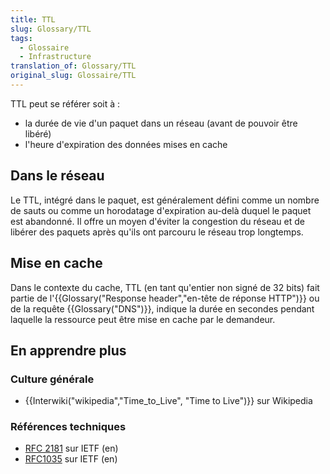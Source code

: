 ```yaml
---
title: TTL
slug: Glossary/TTL
tags:
  - Glossaire
  - Infrastructure
translation_of: Glossary/TTL
original_slug: Glossaire/TTL
---
```

TTL peut se référer soit à :

- la durée de vie d'un paquet dans un réseau (avant de pouvoir être libéré)
- l'heure d'expiration des données mises en cache

## Dans le réseau

Le TTL, intégré dans le paquet, est généralement défini comme un nombre de sauts ou comme un horodatage d'expiration au-delà duquel le paquet est abandonné. Il offre un moyen d'éviter la congestion du réseau et de libérer des paquets après qu'ils ont parcouru le réseau trop longtemps.

## Mise en cache

Dans le contexte du cache, TTL (en tant qu'entier non signé de 32 bits) fait partie de l'{{Glossary("Response header","en-tête de réponse HTTP")}} ou de la requête {{Glossary("DNS")}}, indique la durée en secondes pendant laquelle la ressource peut être mise en cache par le demandeur.

## En apprendre plus

### Culture générale

- {{Interwiki("wikipedia","Time_to_Live", "Time to Live")}} sur Wikipedia

### Références techniques

- [RFC 2181](https://tools.ietf.org/html/rfc2181#section-8) sur IETF (en)
- [RFC1035](https://tools.ietf.org/html/rfc1035) sur IETF (en)
